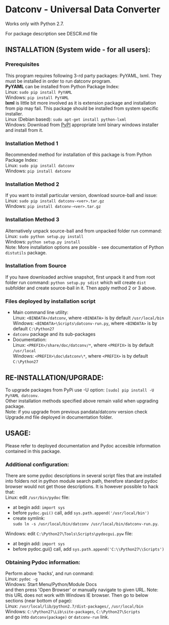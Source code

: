 Datconv - Universal Data Converter
==================================

Works only with Python 2.7.

For package description see DESCR.md file

INSTALLATION (System wide - for all users):
-------------------------------------------

### Prerequisites
This program requires following 3-rd party packages: PyYAML, lxml. 
They must be installed in order to run datconv program.  
**PyYAML** can be installed from Python Package Index:  
Linux: `sudo pip install PyYAML`  
Windows: `pip install PyYAML`  
**lxml** is little bit more involved as it is extension package and
installation from pip may fail. This package should be installed from system specific installer.  
Linux (Debian based): `sudo apt-get install python-lxml`  
Windows: Download from [PyPI](https://pypi.python.org/pypi/) appropriate lxml binary windows installer 
and install from it.

### Installation Method 1
Recommended method for installation of this package is from Python Package Index:  
Linux: `sudo pip install datconv`  
Windows: `pip install datconv`

### Installation Method 2
If you want to install particular version, download source-ball and issue:  
Linux: `sudo pip install datconv-<ver>.tar.gz`  
Windows: `pip install datconv-<ver>.tar.gz`

### Installation Method 3
Alternatively unpack source-ball and from unpacked folder run command:  
Linux: `sudo python setup.py install`  
Windows: `python setup.py install`  
Note: More installation options are possible - see documentation of Python `distutils` package.

### Installation from Source
If you have downloaded archive snapshot, first unpack it and from root folder run command: 
`python setup.py sdist` 
which will create `dist` subfolder and create source-ball in it. Then apply method 2 or 3 above.

### Files deployed by installation script
- Main command line utility:  
  Linux: `<BINDATA>/datconv`, where `<BINDATA>` is by default `/usr/local/bin`  
  Windows: `<BINDATA>\Scripts\datconv-run.py`, where `<BINDATA>` is by default `C:\Python27` 
- `datconv` package and its sub-packages 
- Documentation:  
  Linux: `<PREFIX>/share/doc/datconv/*`, where `<PREFIX>` is by default `/usr/local`  
  Windows: `<PREFIX>\doc\datconv\*`, where `<PREFIX>` is by default `C:\Python27`

RE-INSTALLATION/UPGRADE:
------------------------

To upgrade packages from PyPi use -U option:
`[sudo] pip install -U PyYAML datconv`.  
Other installation methods specified above remain valid when upgrading package.  
Note: if you upgrade from previous pandata/datconv version check
Upgrade.md file deployed in documentation folder.

USAGE:
------

Please refer to  deployed documentation and Pydoc accesible information contained in this package.  

### Additional configuration: 
There are some pydoc descriptions in several script files
that are installed into folders not in python module search path,
therefore standard pydoc browser would not get those descriptions. It is
however possible to hack that:  
Linux: edit `/usr/bin/pydoc` file:  
- at begin add: `import sys`  
- before `pydoc.gui()` call, add `sys.path.append('/usr/local/bin')`  
- create symlink:  
  `sudo ln -s /usr/local/bin/datconv /usr/local/bin/datconv-run.py`.
  
Windows: edit `C:\Python27\Tools\Scripts\pydocgui.pyw` file:  
- at begin add: `import sys`  
- before pydoc.gui() call, add `sys.path.append('C:\\Python27\\Scripts')`

### Obtaining Pydoc information: 
Perform above 'hacks', and run conmand:  
Linux: `pydoc -g`  
Windows: Start Menu/Python/Module Docs  
and then press 'Open Browser' or manually navigate to given URL.
Note: this URL does not work with Windows IE browser. 
Then go to below sections (near bottom of page):  
Linux: `/usr/local/lib/python2.7/dist-packages/`, `/usr/local/bin`  
Windows: `C:\Python27\Lib\site-packages`, `C:\Python27\Scripts`  
and go into `datconv(package)` or `datconv-run` link.
